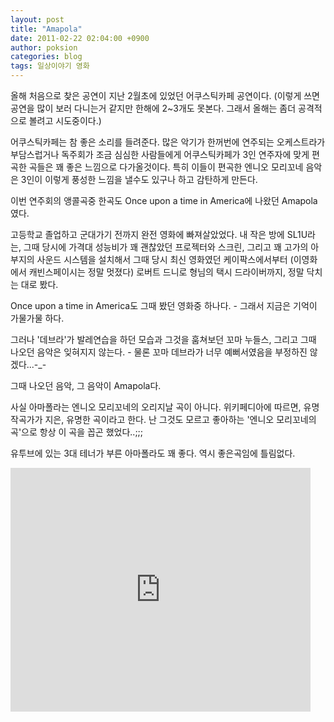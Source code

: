 ```yaml
---
layout: post
title: "Amapola"
date: 2011-02-22 02:04:00 +0900
author: poksion
categories: blog
tags: 일상이야기 영화
---
```


올해 처음으로 찾은 공연이 지난 2월초에 있었던 어쿠스틱카페 공연이다. (이렇게 쓰면 공연을 많이 보러 다니는거 같지만 한해에 2~3개도 못본다. 그래서 올해는 좀더 공격적으로 볼려고 시도중이다.)

어쿠스틱카페는 참 좋은 소리를 들려준다. 많은 악기가 한꺼번에 연주되는 오케스트라가 부담스럽거나 독주회가 조금 심심한 사람들에게 어쿠스틱카페가 3인 연주자에 맞게 편곡한 곡들은 꽤 좋은 느낌으로 다가올것이다. 특히 이들이 편곡한 엔니오 모리꼬네 음악은 3인이 이렇게 풍성한 느낌을 낼수도 있구나 하고 감탄하게 만든다.

이번 연주회의 앵콜곡중 한곡도 Once upon a time in America에 나왔던 Amapola 였다.

고등학교 졸업하고 군대가기 전까지 완전 영화에 빠져살았었다. 내 작은 방에 SL1U라는, 그때 당시에 가격대 성능비가 꽤 괜찮았던 프로젝터와 스크린, 그리고 꽤 고가의 아부지의 사운드 시스템을 설치해서 그때 당시 최신 영화였던 케이팍스에서부터 (이영화에서 캐빈스페이시는 정말 멋졌다) 로버트 드니로 형님의 택시 드라이버까지, 정말 닥치는 대로 봤다.

Once upon a time in America도 그때 봤던 영화중 하나다. - 그래서 지금은 기억이 가물가물 하다.

그러나 '데브라'가 발레연습을 하던 모습과 그것을 훔쳐보던 꼬마 누들스, 그리고 그때 나오던 음악은 잊혀지지 않는다. - 물론 꼬마 데브라가 너무 예뻐서였음을 부정하진 않겠다...-_-

그때 나오던 음악, 그 음악이 Amapola다.

사실 아마폴라는 엔니오 모리꼬네의 오리지날 곡이 아니다. 위키페디아에 따르면, 유명 작곡가가 지은, 유명한 곡이라고 한다. 난 그것도 모르고 좋아하는 '엔니오 모리꼬네의 곡'으로 항상 이 곡을 꼽곤 했었다..;;;

유투브에 있는 3대 테너가 부른 아마폴라도 꽤 좋다.
역시 좋은곡임에 틀림없다.

<div class="video-container">
  <iframe src="https://www.youtube.com/embed/209Se4Dbm90" frameborder="0" width="480" height="390"></iframe>
</div>
<br/>

